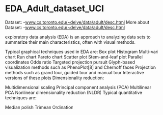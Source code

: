 # EDA_Adult_dataset_UCI
Dataset: -www.cs.toronto.edu/~delve/data/adult/desc.html More about Dataset: -www.cs.toronto.edu/~delve/data/adult/desc.html

exploratory data analysis (EDA) is an approach to analyzing data sets to summarize their main characteristics, often with visual methods.

Typical graphical techniques used in EDA are:
Box plot
Histogram
Multi-vari chart
Run chart
Pareto chart
Scatter plot
Stem-and-leaf plot
Parallel coordinates
Odds ratio
Targeted projection pursuit
Glyph-based visualization methods such as PhenoPlot[8] and Chernoff faces
Projection methods such as grand tour, guided tour and manual tour
Interactive versions of these plots
Dimensionality reduction:

Multidimensional scaling
Principal component analysis (PCA)
Multilinear PCA
Nonlinear dimensionality reduction (NLDR)
Typical quantitative techniques are:

Median polish
Trimean
Ordination
